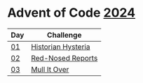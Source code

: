 # Advent of Code [2024](https://adventofcode.com/2024)

| Day                | Challenge                                                 |
| ------------------ | --------------------------------------------------------- |
| [01](./src/d01.rs) | [Historian Hysteria](https://adventofcode.com/2024/day/1) |
| [02](./src/d02.rs) | [Red-Nosed Reports](https://adventofcode.com/2024/day/2)  |
| [03](./src/d03.rs) | [Mull It Over](https://adventofcode.com/2024/day/3)       |
